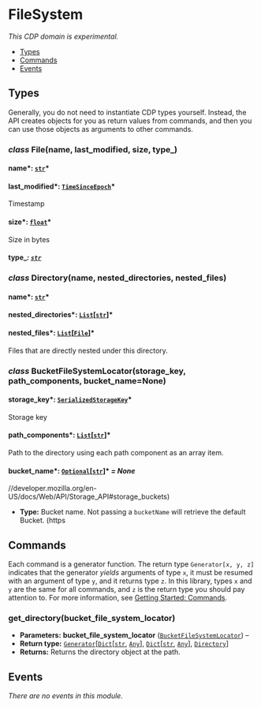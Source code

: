 # FileSystem

*This CDP domain is experimental.*

<a id="module-nodriver.cdp.file_system"></a>
* [Types]()
* [Commands]()
* [Events]()

## Types

Generally, you do not need to instantiate CDP types
yourself. Instead, the API creates objects for you as return
values from commands, and then you can use those objects as
arguments to other commands.

### *class* File(name, last_modified, size, type_)

#### name*: [`str`](https://docs.python.org/3/library/stdtypes.html#str)*

#### last_modified*: [`TimeSinceEpoch`](network.md#nodriver.cdp.network.TimeSinceEpoch)*

Timestamp

#### size*: [`float`](https://docs.python.org/3/library/functions.html#float)*

Size in bytes

#### type_*: [`str`](https://docs.python.org/3/library/stdtypes.html#str)*

### *class* Directory(name, nested_directories, nested_files)

#### name*: [`str`](https://docs.python.org/3/library/stdtypes.html#str)*

#### nested_directories*: [`List`](https://docs.python.org/3/library/typing.html#typing.List)[[`str`](https://docs.python.org/3/library/stdtypes.html#str)]*

#### nested_files*: [`List`](https://docs.python.org/3/library/typing.html#typing.List)[[`File`](#nodriver.cdp.file_system.File)]*

Files that are directly nested under this directory.

### *class* BucketFileSystemLocator(storage_key, path_components, bucket_name=None)

#### storage_key*: [`SerializedStorageKey`](storage.md#nodriver.cdp.storage.SerializedStorageKey)*

Storage key

#### path_components*: [`List`](https://docs.python.org/3/library/typing.html#typing.List)[[`str`](https://docs.python.org/3/library/stdtypes.html#str)]*

Path to the directory using each path component as an array item.

#### bucket_name*: [`Optional`](https://docs.python.org/3/library/typing.html#typing.Optional)[[`str`](https://docs.python.org/3/library/stdtypes.html#str)]* *= None*

//developer.mozilla.org/en-US/docs/Web/API/Storage_API#storage_buckets)

* **Type:**
  Bucket name. Not passing a `bucketName` will retrieve the default Bucket. (https

## Commands

Each command is a generator function. The return
type `Generator[x, y, z]` indicates that the generator
*yields* arguments of type `x`, it must be resumed with
an argument of type `y`, and it returns type `z`. In
this library, types `x` and `y` are the same for all
commands, and `z` is the return type you should pay attention
to. For more information, see
[Getting Started: Commands](../../readme.md#getting-started-commands).

### get_directory(bucket_file_system_locator)

* **Parameters:**
  **bucket_file_system_locator** ([`BucketFileSystemLocator`](#nodriver.cdp.file_system.BucketFileSystemLocator)) – 
* **Return type:**
  [`Generator`](https://docs.python.org/3/library/typing.html#typing.Generator)[[`Dict`](https://docs.python.org/3/library/typing.html#typing.Dict)[[`str`](https://docs.python.org/3/library/stdtypes.html#str), [`Any`](https://docs.python.org/3/library/typing.html#typing.Any)], [`Dict`](https://docs.python.org/3/library/typing.html#typing.Dict)[[`str`](https://docs.python.org/3/library/stdtypes.html#str), [`Any`](https://docs.python.org/3/library/typing.html#typing.Any)], [`Directory`](#nodriver.cdp.file_system.Directory)]
* **Returns:**
  Returns the directory object at the path.

## Events

*There are no events in this module.*
